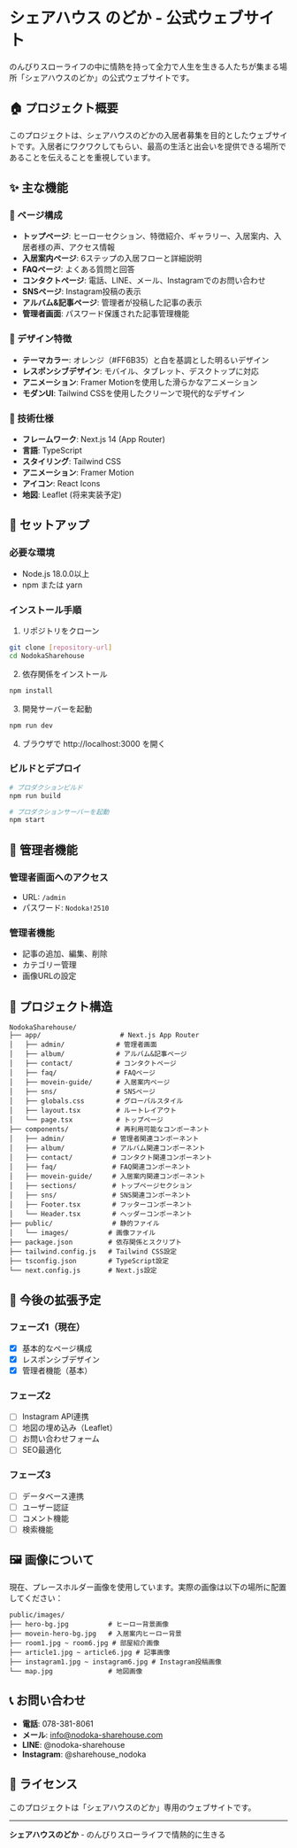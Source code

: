 # シェアハウス のどか - 公式ウェブサイト

のんびりスローライフの中に情熱を持って全力で人生を生きる人たちが集まる場所「シェアハウスのどか」の公式ウェブサイトです。

## 🏠 プロジェクト概要

このプロジェクトは、シェアハウスのどかの入居者募集を目的としたウェブサイトです。入居者にワクワクしてもらい、最高の生活と出会いを提供できる場所であることを伝えることを重視しています。

## ✨ 主な機能

### 📱 ページ構成
- **トップページ**: ヒーローセクション、特徴紹介、ギャラリー、入居案内、入居者様の声、アクセス情報
- **入居案内ページ**: 6ステップの入居フローと詳細説明
- **FAQページ**: よくある質問と回答
- **コンタクトページ**: 電話、LINE、メール、Instagramでのお問い合わせ
- **SNSページ**: Instagram投稿の表示
- **アルバム&記事ページ**: 管理者が投稿した記事の表示
- **管理者画面**: パスワード保護された記事管理機能

### 🎨 デザイン特徴
- **テーマカラー**: オレンジ（#FF6B35）と白を基調とした明るいデザイン
- **レスポンシブデザイン**: モバイル、タブレット、デスクトップに対応
- **アニメーション**: Framer Motionを使用した滑らかなアニメーション
- **モダンUI**: Tailwind CSSを使用したクリーンで現代的なデザイン

### 🔧 技術仕様
- **フレームワーク**: Next.js 14 (App Router)
- **言語**: TypeScript
- **スタイリング**: Tailwind CSS
- **アニメーション**: Framer Motion
- **アイコン**: React Icons
- **地図**: Leaflet (将来実装予定)

## 🚀 セットアップ

### 必要な環境
- Node.js 18.0.0以上
- npm または yarn

### インストール手順

1. リポジトリをクローン
```bash
git clone [repository-url]
cd NodokaSharehouse
```

2. 依存関係をインストール
```bash
npm install
```

3. 開発サーバーを起動
```bash
npm run dev
```

4. ブラウザで http://localhost:3000 を開く

### ビルドとデプロイ

```bash
# プロダクションビルド
npm run build

# プロダクションサーバーを起動
npm start
```

## 🔐 管理者機能

### 管理者画面へのアクセス
- URL: `/admin`
- パスワード: `Nodoka!2510`

### 管理者機能
- 記事の追加、編集、削除
- カテゴリー管理
- 画像URLの設定

## 📁 プロジェクト構造

```
NodokaSharehouse/
├── app/                    # Next.js App Router
│   ├── admin/             # 管理者画面
│   ├── album/             # アルバム&記事ページ
│   ├── contact/           # コンタクトページ
│   ├── faq/               # FAQページ
│   ├── movein-guide/      # 入居案内ページ
│   ├── sns/               # SNSページ
│   ├── globals.css        # グローバルスタイル
│   ├── layout.tsx         # ルートレイアウト
│   └── page.tsx           # トップページ
├── components/            # 再利用可能なコンポーネント
│   ├── admin/            # 管理者関連コンポーネント
│   ├── album/            # アルバム関連コンポーネント
│   ├── contact/          # コンタクト関連コンポーネント
│   ├── faq/              # FAQ関連コンポーネント
│   ├── movein-guide/     # 入居案内関連コンポーネント
│   ├── sections/         # トップページセクション
│   ├── sns/              # SNS関連コンポーネント
│   ├── Footer.tsx        # フッターコンポーネント
│   └── Header.tsx        # ヘッダーコンポーネント
├── public/               # 静的ファイル
│   └── images/          # 画像ファイル
├── package.json         # 依存関係とスクリプト
├── tailwind.config.js   # Tailwind CSS設定
├── tsconfig.json        # TypeScript設定
└── next.config.js       # Next.js設定
```

## 🎯 今後の拡張予定

### フェーズ1（現在）
- [x] 基本的なページ構成
- [x] レスポンシブデザイン
- [x] 管理者機能（基本）

### フェーズ2
- [ ] Instagram API連携
- [ ] 地図の埋め込み（Leaflet）
- [ ] お問い合わせフォーム
- [ ] SEO最適化

### フェーズ3
- [ ] データベース連携
- [ ] ユーザー認証
- [ ] コメント機能
- [ ] 検索機能

## 🖼️ 画像について

現在、プレースホルダー画像を使用しています。実際の画像は以下の場所に配置してください：

```
public/images/
├── hero-bg.jpg          # ヒーロー背景画像
├── movein-hero-bg.jpg   # 入居案内ヒーロー背景
├── room1.jpg ~ room6.jpg # 部屋紹介画像
├── article1.jpg ~ article6.jpg # 記事画像
├── instagram1.jpg ~ instagram6.jpg # Instagram投稿画像
└── map.jpg              # 地図画像
```

## 📞 お問い合わせ

- **電話**: 078-381-8061
- **メール**: info@nodoka-sharehouse.com
- **LINE**: @nodoka-sharehouse
- **Instagram**: @sharehouse_nodoka

## 📄 ライセンス

このプロジェクトは「シェアハウスのどか」専用のウェブサイトです。

---

**シェアハウスのどか** - のんびりスローライフで情熱的に生きる
